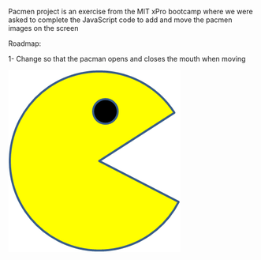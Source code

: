 Pacmen project is an exercise from the MIT xPro bootcamp where we were asked to complete the JavaScript code to add and move the pacmen images on the screen

Roadmap:

1- Change so that the pacman opens and closes the mouth when moving

<img src="./images/PacMan1.png">
